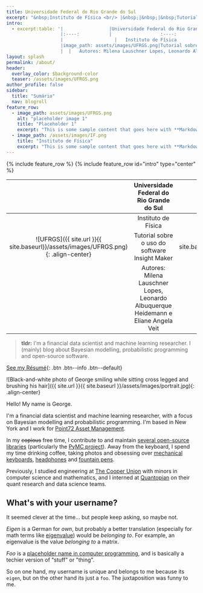 ```yaml
---
title: Universidade Federal do Rio Grande do Sul
excerpt: "&nbsp;Instituto de Física <br/> |&nbsp;|&nbsp;|&nbsp;Tutorial sobre o uso do software Insight Maker <br/> &nbsp;|Autores: Milena Lauschner Lopes, Leonardo Albuquerque Heidemann e Eliane Angela Veit"
intro: 
  - excerpt:table: '|                 |Universidade Federal do Rio Grande do Sul   |                  |
                    |:----:           |                  :----:	                   |      :-----:   	|
                    |                	|   Instituto de Física                      |   	              |
                    |image_path: assets/images/UFRGS.png|Tutorial sobre o uso do software Insight Maker|image_path: /assets/images/IF.png|
                    |  |   Autores: Milena Lauschner Lopes, Leonardo Albuquerque Heidemann e Eliane Angela Veit	| |'
layout: splash
permalink: /about/
header:
  overlay_color: $background-color
  teaser: /assets/images/UFRGS.png
author_profile: false
sidebar:
  title: "Sumário"
  nav: blogroll
feature_row:
  - image_path: assets/images/UFRGS.png
    alt: "placeholder image 1"
    title: "Placeholder 1"
    excerpt: "This is some sample content that goes here with **Markdown** formatting."
  - image_path: /assets/images/IF.png
    title: "Instituto de Física"
    excerpt: "This is some sample content that goes here with **Markdown** formatting."
---
```

{% include feature_row %}
{% include feature_row id="intro" type="center" %}


|                	|  Universidade Federal do Rio Grande do Sul |                	|
|:----:           |                  :----:	                   |      :-----:   	|
|   	|  Instituto de Física 	|   	|
|![UFRGS]({{ site.url }}{{ site.baseurl}}/assets/images/UFRGS.png){: .align-center}|Tutorial sobre o uso do software Insight Maker|![IF]({{ site.url }}{{ site.baseurl}}/assets/images/IF.png){: .align-center}|
|   	|   Autores: Milena Lauschner Lopes, Leonardo Albuquerque Heidemann e Eliane Angela Veit	|   	|

> **tldr:** I'm a financial data scientist and machine learning researcher. I
> (mainly) blog about Bayesian modelling, probabilistic programming and
> open-source software.

[<i class="fas fa-file-pdf"></i> See my
Résumé](https://ln2.sync.com/dl/37ab0c9b0/pu7bvjv3-9gv6sjie-ggmayp6u-jy8jr59r){:
.btn .btn--info .btn--default}

![Black-and-white photo of George smiling while sitting cross legged and
brushing his hair]({{ site.url }}{{ site.baseurl
}}/assets/images/portrait.jpg){: .align-center}

Hello! My name is George.

I'm a financial data scientist and machine learning researcher, with a focus on
Bayesian modelling and probabilistic programming. I'm based in New York and I
work for [Point72 Asset Management](http://point72.com).

In my ~~copious~~ free time, I contribute to and maintain [several open-source
libraries](https://eigenfoo.xyz/work/#software) (particularly the [PyMC
project](https://github.com/pymc-devs)). Away from the keyboard, I spend my time
drinking coffee, taking photos and obsessing over [mechanical
keyboards](https://www.reddit.com/r/MechanicalKeyboards/),
[headphones](https://www.reddit.com/r/headphones/) and [fountain
pens](https://www.reddit.com/r/fountainpens/).

Previously, I studied engineering at [The Cooper
Union](http://cooper.edu/welcome) with minors in computer science and
mathematics, and I interned at [Quantopian](https://www.quantopian.com/) on
their quant research and data science teams.

## What's with your username?

It seemed clever at the time... but people keep asking, so maybe not.

_Eigen_ is a German for _own_, but probably a better translation (especially for
math terms like
[eigenvalue](https://en.wikipedia.org/wiki/Eigenvalues_and_eigenvectors)) would
be _belonging to_. For example, an eigenvalue is the value _belonging to_ a
matrix.

_Foo_ is a [placeholder name in computer
programming](https://en.wikipedia.org/wiki/Foobar), and is basically a techier
version of "stuff" or "thing".

So on one hand, my username is unique and belongs to me because its `eigen`, but
on the other hand its just a `foo`. The juxtaposition was funny to me.

